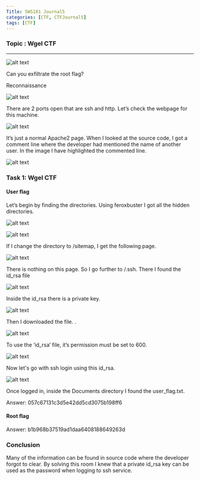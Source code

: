 ```yaml
---
Title: SWS101 Journal5
categories: [CTF, CTFJournal5]
tags: [CTF]
---
```


### Topic : Wgel CTF

---

![alt text](</image/CTF/Wgel CTF/gel0.png>)

Can you exfiltrate the root flag?

Reconnaissance

![alt text](</image/CTF/Wgel CTF/nmap.png>)

There are 2 ports open that are ssh and http. Let’s check the webpage for this machine.

![alt text](</image/CTF/Wgel CTF/website.png>)

It’s just a normal Apache2 page. When I looked at the source code, I got a comment line where the developer had mentioned the name of another user. In the image I have highlighted the commented line.

![alt text](</image/CTF/Wgel CTF/gel1.png>)

### Task 1: Wgel CTF

#### User flag

Let’s begin by finding the directories. Using feroxbuster I got all the hidden directories.

![alt text](</image/CTF/Wgel CTF/gel2.png>)

![alt text](</image/CTF/Wgel CTF/gel3.png>)

If I change the directory to /sitemap, I get the following page.

![alt text](</image/CTF/Wgel CTF/gel4.png>)

There is nothing on this page. So I go further to /.ssh. There I found the id_rsa file

![alt text](</image/CTF/Wgel CTF/gel5.png>)

Inside the id_rsa there is a private key.

![alt text](</image/CTF/Wgel CTF/gel6.png>)

Then I downloaded the file. .

![alt text](</image/CTF/Wgel CTF/gel7.png>)

To use the ‘id_rsa’ file, it’s permission must be set to 600.

![alt text](</image/CTF/Wgel CTF/gel8.png>)

Now let's go with ssh login using this id_rsa.

![alt text](</image/CTF/Wgel CTF/gel9.png>)

Once logged in, inside the Documents directory I found the user_flag.txt.

Answer: 057c67131c3d5e42dd5cd3075b198ff6

#### Root flag

Answer: b1b968b37519ad1daa6408188649263d

### Conclusion

Many of the information can be found in source code where the developer forgot to clear. By solving this room I knew that a private id_rsa key can be used as the password when logging to ssh service.

